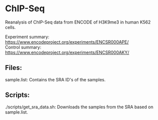 # ChIP-Seq
Reanalysis of ChIP-Seq data from ENCODE of H3K9me3 in human K562 cells.

Experiment summary: https://www.encodeproject.org/experiments/ENCSR000APE/  
Control summary: https://www.encodeproject.org/experiments/ENCSR000AKY/

## Files:
sample.list: Contains the SRA ID's of the samples.

## Scripts:
./scripts/get_sra_data.sh: Downloads the samples from the SRA based on sample.list.
